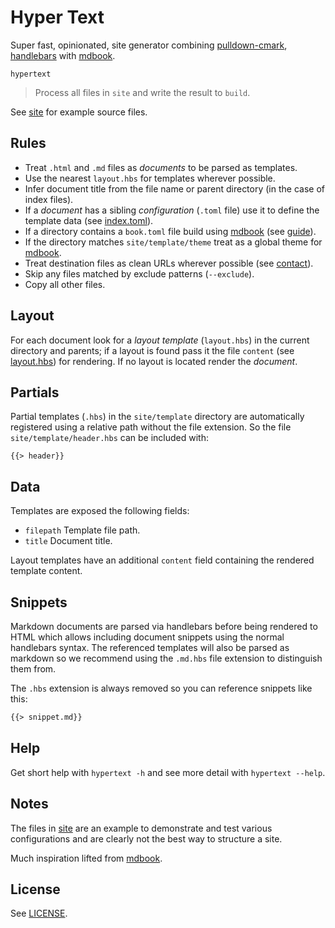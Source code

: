 # Hyper Text

Super fast, opinionated, site generator combining [pulldown-cmark][], [handlebars][] with [mdbook][].

```
hypertext
```

> Process all files in `site` and write the result to `build`.

See [site](/site) for example source files.

## Rules

* Treat `.html` and `.md` files as *documents* to be parsed as templates.
* Use the nearest `layout.hbs` for templates wherever possible.
* Infer document title from the file name or parent directory (in the case of index files).
* If a *document* has a sibling *configuration* (`.toml` file) use it to define the template data (see [index.toml](/site/index.toml)).
* If a directory contains a `book.toml` file build using [mdbook][] (see [guide](/site/guide)).
* If the directory matches `site/template/theme` treat as a global theme for [mdbook][].
* Treat destination files as clean URLs wherever possible (see [contact](/site/contact.html)).
* Skip any files matched by exclude patterns (`--exclude`).
* Copy all other files.

## Layout

For each document look for a *layout template* (`layout.hbs`) in the current directory and parents; if a layout is found pass it the file `content` (see [layout.hbs](/site/layout.hbs)) for rendering. If no layout is located render the *document*.

## Partials

Partial templates (`.hbs`)  in the `site/template` directory are automatically registered using a relative path without the file extension. So the file `site/template/header.hbs` can be included with:

```
{{> header}}
```

## Data

Templates are exposed the following fields:

* `filepath` Template file path.
* `title` Document title.

Layout templates have an additional `content` field containing the rendered template content.

## Snippets

Markdown documents are parsed via handlebars before being rendered to HTML which allows including document snippets using the normal handlebars syntax. The referenced templates will also be parsed as markdown so we recommend using the `.md.hbs` file extension to distinguish them from.

The `.hbs` extension is always removed so you can reference snippets like this:

```markdown
{{> snippet.md}}
```

## Help

Get short help with `hypertext -h` and see more detail with `hypertext --help`.

## Notes

The files in [site](/site) are an example to demonstrate and test various configurations and are clearly not the best way to structure a site.

Much inspiration lifted from [mdbook][].

## License

See [LICENSE](/LICENSE).

[pulldown-cmark]: https://github.com/raphlinus/pulldown-cmark
[handlebars]: https://github.com/sunng87/handlebars-rust
[mdbook]: https://github.com/rust-lang/mdBook
